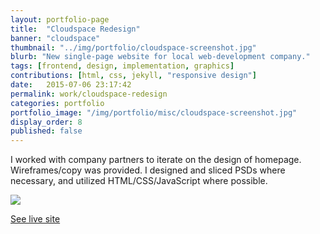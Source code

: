 ```yaml
---
layout: portfolio-page
title:  "Cloudspace Redesign"
banner: "cloudspace"
thumbnail: "../img/portfolio/cloudspace-screenshot.jpg"
blurb: "New single-page website for local web-development company."
tags: [frontend, design, implementation, graphics]
contributions: [html, css, jekyll, "responsive design"]
date:   2015-07-06 23:17:42
permalink: work/cloudspace-redesign
categories: portfolio
portfolio_image: "/img/portfolio/misc/cloudspace-screenshot.jpg"
display_order: 8
published: false
---
```


I worked with company partners to iterate on the design of homepage. Wireframes/copy was provided. I designed and sliced PSDs where necessary, and utilized HTML/CSS/JavaScript where possible.

<div class="portfolio-image wide">
	<img src="http://keeganberry.com/img/portfolio/cloudspace-screenshot.jpg" />
</div>

<a href="http://cloudspace.com" class="link-icon cta-link">See live site</a>
